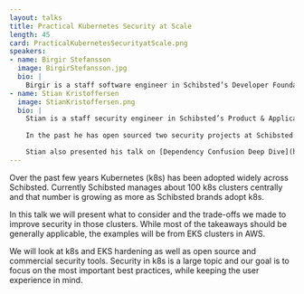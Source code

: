 ```yaml
---
layout: talks
title: Practical Kubernetes Security at Scale
length: 45
card: PracticalKubernetesSecurityatScale.png
speakers:
- name: Birgir Stefansson
  image: BirgirStefansson.jpg
  bio: |
    Birgir is a staff software engineer in Schibsted’s Developer Foundations team. 
- name: Stian Kristoffersen
  image: StianKristoffersen.png
  bio: |
    Stian is a staff security engineer in Schibsted’s Product & Application Security team. 
    
    In the past he has open sourced two security projects at Schibsted: Strongbox, a secrets manager, and Artishock, a tool to investigate dependency confusion.

    Stian also presented his talk on [Dependency Confusion Deep Dive](https://de2021.bsidesoslo.no/talks/Dependency_Confusion_Deep_Dive.html) at BSides Oslo Digital Edition 2021
---
```

Over the past few years Kubernetes (k8s) has been adopted widely across Schibsted. Currently Schibsted manages about 100 k8s clusters centrally and that number is growing as more as Schibsted brands adopt k8s. 

In this talk we will present what to consider and the trade-offs we made to improve security in those clusters. While most of the takeaways should be generally applicable, the examples will be from EKS clusters in AWS.

We will look at k8s and EKS hardening as well as open source and commercial security tools. Security in k8s is a large topic and our goal is to focus on the most important best practices, while keeping the user experience in mind.   
